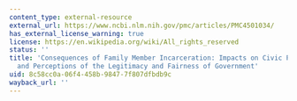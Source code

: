 ```yaml
---
content_type: external-resource
external_url: https://www.ncbi.nlm.nih.gov/pmc/articles/PMC4501034/
has_external_license_warning: true
license: https://en.wikipedia.org/wiki/All_rights_reserved
status: ''
title: 'Consequences of Family Member Incarceration: Impacts on Civic Participation
  and Perceptions of the Legitimacy and Fairness of Government'
uid: 8c58cc0a-06f4-458b-9847-7f807dfbdb9c
wayback_url: ''
---
```


